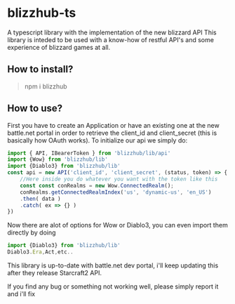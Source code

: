 # blizzhub-ts
A typescript library with the implementation of the new blizzard API
This library is inteded to be used with a know-how of restful API's and some experience of blizzard games at all.

## How to install?
> npm i blizzhub

## How to use?
First you have to create an Application or have an existing one at the new battle.net portal in order
to retrieve the client_id and client_secret (this is basically how OAuth works).
To initialize our api we simply do:

```ts
import { API, IBearerToken } from 'blizzhub/lib/api'
import {Wow} from 'blizzhub/lib'
import {Diablo3} from 'blizzhub/lib'
const api = new API('client_id', 'client_secret', (status, token) => {
    //Here inside you do whatever you want with the token like this
    const const conRealms = new Wow.ConnectedRealm();
    conRealms.getConnectedRealmIndex('us', 'dynamic-us', 'en_US')
    .then( data )
    .catch( ex => {} )
})
```
Now there are alot of options for Wow or Diablo3, you can even import them directly by doing

```ts
import {Diablo3} from 'blizzhub/lib'
Diablo3.Era,Act,etc..
```

This library is up-to-date with battle.net dev portal, i'll keep updating this
after they release Starcraft2 API.

If you find any bug or something not working well, please simply report it and i'll fix

